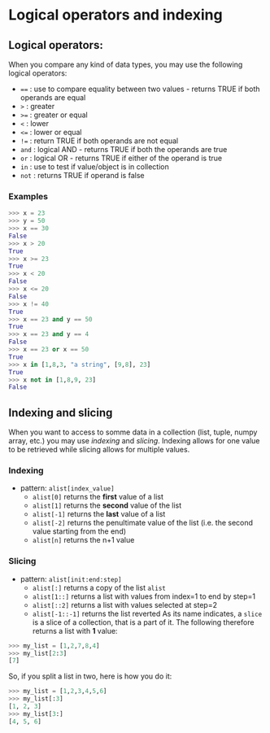 # Logical operators and indexing

## Logical operators:
When you compare any kind of data types, you may use the following logical operators:
* `==` : use to compare equality between two values - returns TRUE if both operands are equal
* `>` : greater
* `>=` : greater or equal
* `<` : lower
* `<=` : lower or equal
* `!=` : return TRUE if both operands are not equal
* `and` : logical AND - returns TRUE if both the operands are true
* `or` : logical OR - returns TRUE if either of the operand is true
* `in` : use to test if value/object is in collection
* `not` : returns TRUE if operand is false

### Examples
```python
>>> x = 23
>>> y = 50
>>> x == 30
False
>>> x > 20
True
>>> x >= 23
True
>>> x < 20
False
>>> x <= 20
False
>>> x != 40
True
>>> x == 23 and y == 50
True
>>> x == 23 and y == 4
False
>>> x == 23 or x == 50
True
>>> x in [1,8,3, "a string", [9,8], 23]
True
>>> x not in [1,8,9, 23]
False
```

## Indexing and slicing
When you want to access to somme data in a collection (list, tuple, numpy array, etc.) you may use _indexing_ and _slicing_. Indexing allows for one value to be retrieved while slicing allows for multiple values.

### Indexing
* pattern: `alist[index_value]`
    * `alist[0]` returns the __first__ value of a list
    * `alist[1]` returns the __second__ value of the list
    * `alist[-1]` returns the __last__ value of a list
    * `alist[-2]` returns the penultimate value of the list (i.e. the second value starting from the end)
    * `alist[n]` returns the n+1 value

### Slicing
* pattern: `alist[init:end:step]`
    * `alist[:]` returns a copy of the list `alist`
    * `alist[1::]` returns a list with values from index=1 to end by step=1
    * `alist[::2]` returns a list with values selected at step=2
    * `alist[-1::-1]` returns the list reverted
As its name indicates, a `slice` is a slice of a collection, that is a part of it. The following therefore returns a list with __1__ value:

```python
>>> my_list = [1,2,7,8,4]
>>> my_list[2:3]
[7]
```
So, if you split a list in two, here is how you do it:
```python
>>> my_list = [1,2,3,4,5,6]
>>> my_list[:3]
[1, 2, 3]
>>> my_list[3:]
[4, 5, 6]
```
